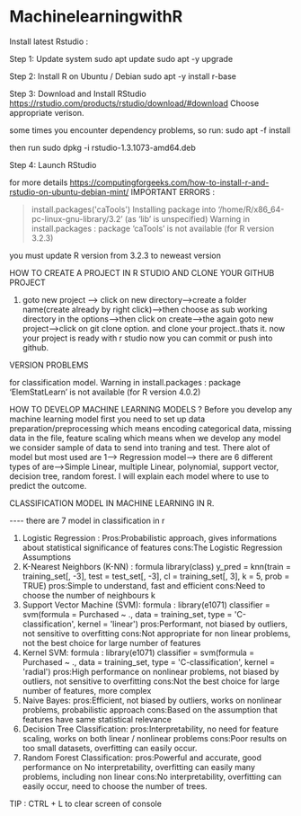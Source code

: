 # MachinelearningwithR

Install latest Rstudio : 

Step 1: Update system
sudo apt update
sudo apt -y upgrade

Step 2: Install R on Ubuntu / Debian
sudo apt -y install r-base

Step 3: Download and Install RStudio
https://rstudio.com/products/rstudio/download/#download
Choose appropriate verison.

some times you encounter dependency problems, so run:
sudo apt -f install

then run 
sudo dpkg -i rstudio-1.3.1073-amd64.deb

Step 4: Launch RStudio

for more details https://computingforgeeks.com/how-to-install-r-and-rstudio-on-ubuntu-debian-mint/
IMPORTANT ERRORS :
> install.packages('caTools')
Installing package into ‘/home/R/x86_64-pc-linux-gnu-library/3.2’
(as ‘lib’ is unspecified)
Warning in install.packages :
  package ‘caTools’ is not available (for R version 3.2.3)
  
  you must update R version from 3.2.3 to neweast version
  
  HOW TO CREATE A PROJECT IN R STUDIO AND CLONE YOUR GITHUB PROJECT
  
  1. goto new project --> click on new directory-->create a folder name(create already by right click)-->then choose as sub working directory in the options-->then click on create-->the again goto new project-->click on git clone option. and clone your project..thats it.
  now your project is ready with r studio now you can commit or push into github.
  
  VERSION PROBLEMS
  
  for classification model.
  Warning in install.packages :
  package ‘ElemStatLearn’ is not available (for R version 4.0.2)

  HOW TO DEVELOP MACHINE LEARNING MODELS ?
  Before you develop any machine learning model first you need to set up data preparation/preprocessing which means encoding categorical data, missing data in the file, feature scaling which means when we develop any model we consider sample of data to send into traning and test.
  There alot of model but most used are
  1--> Regression model--> there are 6 different types of are-->Simple Linear, multiple Linear, polynomial, support vector, decision tree, random forest. I will explain each model where to use to predict the outcome.
  
  

  CLASSIFICATION MODEL IN MACHINE LEARNING IN R.
  
  ---- there are 7 model in classification in r
  
1. Logistic Regression : 
Pros:Probabilistic approach, gives informations about statistical significance of features
cons:The Logistic Regression Assumptions
2. K-Nearest Neighbors (K-NN) :
formula
library(class)
y_pred = knn(train = training_set[, -3],
             test = test_set[, -3],
             cl = training_set[, 3],
             k = 5,
             prob = TRUE)
pros:Simple to understand, fast and efficient
cons:Need to choose the number of neighbours k
3. Support Vector Machine (SVM): formula :
library(e1071)
classifier = svm(formula = Purchased ~ .,
                 data = training_set,
                 type = 'C-classification',
                 kernel = 'linear')
pros:Performant, not biased by outliers, not sensitive to overfitting
cons:Not appropriate for non linear problems, not the best choice for large number of features
4. Kernel SVM: formula :
library(e1071)
classifier = svm(formula = Purchased ~ .,
                 data = training_set,
                 type = 'C-classification',
                 kernel = 'radial')
pros:High performance on nonlinear problems, not biased by outliers, not sensitive to overfitting
cons:Not the best choice for large number of features, more complex
5. Naive Bayes:
pros:Efficient, not biased by outliers, works on nonlinear problems, probabilistic approach
cons:Based on the assumption that features have same statistical relevance
6. Decision Tree Classification:
pros:Interpretability, no need for feature scaling, works on both linear / nonlinear problems
cons:Poor results on too small datasets, overfitting can easily occur.
7. Random Forest Classification:
pros:Powerful and accurate, good performance on
No interpretability, overfitting can easily many problems, including non linear
cons:No interpretability, overfitting can easily occur, need to choose the number of trees.

TIP : CTRL + L to clear screen of console

